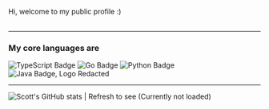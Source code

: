Hi, welcome to my public profile :)
<br>
<br>
___
### My core languages are 
![TypeScript Badge](https://img.shields.io/twitter/url?color=black&label=TypeScript&logo=TypeScript&logoColor=black&style=for-the-badge&url=https%3A%2F%2Fgithub.com%2Fscott-dang)
![Go Badge](https://img.shields.io/twitter/url?color=black&label=Golang&logo=Go&logoColor=black&style=for-the-badge&url=https%3A%2F%2Fgithub.com%2Fscott-dang)
![Python Badge](https://img.shields.io/twitter/url?color=black&label=Python&logo=python&logoColor=black&style=for-the-badge&url=https%3A%2F%2Fgithub.com%2Fscott-dang)
![Java Badge, Logo Redacted](https://img.shields.io/twitter/url?color=black&label=Java&logo=openjdk&logoColor=black&style=for-the-badge&url=https%3A%2F%2Fgithub.com%2Fscott-dang)
___
![Scott's GitHub stats | Refresh to see (Currently not loaded)](https://github-readme-stats-scott-dang.vercel.app/api?username=scott-dang&show_icons=true&count_private=true&theme=dark&hide=stars,contribs)
